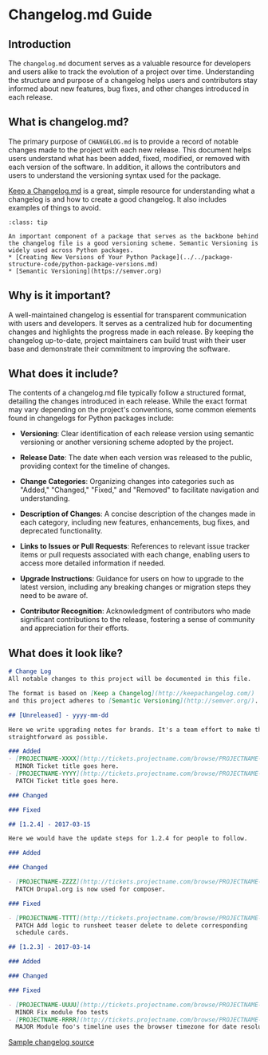 # Changelog.md Guide

## Introduction

The `changelog.md` document serves as a valuable resource for developers and users alike to track the evolution of a project over time. Understanding the structure and purpose of a changelog helps users and contributors stay informed about new features, bug fixes, and other changes introduced in each release.

## What is changelog.md?

The primary purpose of `CHANGELOG.md` is to provide a record of notable changes made to the project with each new release. This document helps users understand what has been added, fixed, modified, or removed with each version of the software. In addition, it allows the contributors and users to understand the versioning syntax used for the package.

[Keep a Changelog.md](https://keepachangelog.com/en/1.1.0/) is a great, simple resource for understanding what a changelog is and how to create a good changelog. It also includes examples of things to avoid.

```{admonition} Versioning your Python package and semantic versioning
:class: tip

An important component of a package that serves as the backbone behind the changelog file is a good versioning scheme. Semantic Versioning is widely used across Python packages.
* [Creating New Versions of Your Python Package](../../package-structure-code/python-package-versions.md)
* [Semantic Versioning](https://semver.org)
```

## Why is it important?

A well-maintained changelog is essential for transparent communication with users and developers. It serves as a centralized hub for documenting changes and highlights the progress made in each release. By keeping the changelog up-to-date, project maintainers can build trust with their user base and demonstrate their commitment to improving the software.

## What does it include?

The contents of a changelog.md file typically follow a structured format, detailing the changes introduced in each release. While the exact format may vary depending on the project's conventions, some common elements found in changelogs for Python packages include:

- **Versioning**: Clear identification of each release version using semantic versioning or another versioning scheme adopted by the project.

- **Release Date**: The date when each version was released to the public, providing context for the timeline of changes.

- **Change Categories**: Organizing changes into categories such as "Added," "Changed," "Fixed," and "Removed" to facilitate navigation and understanding.

- **Description of Changes**: A concise description of the changes made in each category, including new features, enhancements, bug fixes, and deprecated functionality.

- **Links to Issues or Pull Requests**: References to relevant issue tracker items or pull requests associated with each change, enabling users to access more detailed information if needed.

- **Upgrade Instructions**: Guidance for users on how to upgrade to the latest version, including any breaking changes or migration steps they need to be aware of.

- **Contributor Recognition**: Acknowledgment of contributors who made significant contributions to the release, fostering a sense of community and appreciation for their efforts.

## What does it look like?

```markdown
# Change Log
All notable changes to this project will be documented in this file.

The format is based on [Keep a Changelog](http://keepachangelog.com/)
and this project adheres to [Semantic Versioning](http://semver.org/).

## [Unreleased] - yyyy-mm-dd

Here we write upgrading notes for brands. It's a team effort to make them as
straightforward as possible.

### Added
- [PROJECTNAME-XXXX](http://tickets.projectname.com/browse/PROJECTNAME-XXXX)
  MINOR Ticket title goes here.
- [PROJECTNAME-YYYY](http://tickets.projectname.com/browse/PROJECTNAME-YYYY)
  PATCH Ticket title goes here.

### Changed

### Fixed

## [1.2.4] - 2017-03-15

Here we would have the update steps for 1.2.4 for people to follow.

### Added

### Changed

- [PROJECTNAME-ZZZZ](http://tickets.projectname.com/browse/PROJECTNAME-ZZZZ)
  PATCH Drupal.org is now used for composer.

### Fixed

- [PROJECTNAME-TTTT](http://tickets.projectname.com/browse/PROJECTNAME-TTTT)
  PATCH Add logic to runsheet teaser delete to delete corresponding
  schedule cards.

## [1.2.3] - 2017-03-14

### Added

### Changed

### Fixed

- [PROJECTNAME-UUUU](http://tickets.projectname.com/browse/PROJECTNAME-UUUU)
  MINOR Fix module foo tests
- [PROJECTNAME-RRRR](http://tickets.projectname.com/browse/PROJECTNAME-RRRR)
  MAJOR Module foo's timeline uses the browser timezone for date resolution
```
[Sample changelog source](https://gist.github.com/juampynr/4c18214a8eb554084e21d6e288a18a2c)
